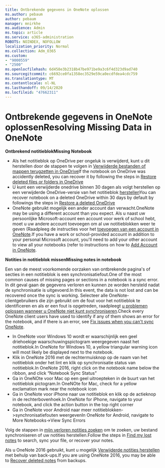 ```yaml
---
title: Ontbrekende gegevens in OneNote oplossen
ms.author: pebaum
author: pebaum
manager: mnirkhe
ms.audience: Admin
ms.topic: article
ms.service: o365-administration
ROBOTS: NOINDEX, NOFOLLOW
localization_priority: Normal
ms.collection: Adm_O365
ms.custom:
- "9000559"
- "2500"
ms.openlocfilehash: 6d458e3b2318b47be971be9a3c6f4d323d9ad740
ms.sourcegitcommit: c6692ce0fa1358ec3529e59ca0ecdfdea4cdc759
ms.translationtype: MT
ms.contentlocale: nl-NL
ms.lasthandoff: 09/14/2020
ms.locfileid: "47662311"
---
```

# <a name="resolving-missing-data-in-onenote"></a><span data-ttu-id="91208-102">Ontbrekende gegevens in OneNote oplossen</span><span class="sxs-lookup"><span data-stu-id="91208-102">Resolving Missing Data in OneNote</span></span>

<span data-ttu-id="91208-103">**Ontbrekend notitieblok**</span><span class="sxs-lookup"><span data-stu-id="91208-103">**Missing Notebook**</span></span>

- <span data-ttu-id="91208-104">Als het notitieblok op OneDrive per ongeluk is verwijderd, kunt u dit herstellen door de stappen te volgen in [Verwijderde bestanden of mappen terugzetten in OneDrive](https://support.office.com/article/949ada80-0026-4db3-a953-c99083e6a84f)</span><span class="sxs-lookup"><span data-stu-id="91208-104">If the notebook on OneDrive was accidently deleted, you can recover it by following the steps in [Restore deleted files or folders in OneDrive](https://support.office.com/article/949ada80-0026-4db3-a953-c99083e6a84f)</span></span>
- <span data-ttu-id="91208-105">U kunt een verwijderde onedrive binnen 30 dagen als volgt herstellen op een verwijderde OneDrive-versie van het notitieblok [herstellen](https://docs.microsoft.com/onedrive/restore-deleted-onedrive)</span><span class="sxs-lookup"><span data-stu-id="91208-105">You can recover notebook on a deleted OneDrive within 30 days by default by followings the steps in [Restore a deleted OneDrive](https://docs.microsoft.com/onedrive/restore-deleted-onedrive)</span></span>
- <span data-ttu-id="91208-106">OneNote gebruikt mogelijk een ander account dan verwacht.</span><span class="sxs-lookup"><span data-stu-id="91208-106">OneNote may be using a different account than you expect.</span></span> <span data-ttu-id="91208-107">Als u naast uw persoonlijke Microsoft-account een account voor werk of school hebt, moet u uw andere account toevoegen om al uw notitieblokken weer te geven (Raadpleeg de instructies voor het [toevoegen van een account in OneNote](https://support.office.com/article/5afff855-54ee-47e4-a773-db048d4ac299).</span><span class="sxs-lookup"><span data-stu-id="91208-107">If you have a work or school-provided account in addition to your personal Microsoft account, you'll need to add your other account to view all your notebooks (refer to instructions on how to [Add Account in OneNote](https://support.office.com/article/5afff855-54ee-47e4-a773-db048d4ac299).</span></span>

<span data-ttu-id="91208-108">**Notities in notitieblok missen**</span><span class="sxs-lookup"><span data-stu-id="91208-108">**Missing notes in notebook**</span></span>

<span data-ttu-id="91208-109">Een van de meest voorkomende oorzaken van ontbrekende pagina's of secties in een notitieblok is een synchronisatiefout.</span><span class="sxs-lookup"><span data-stu-id="91208-109">One of the most common causes of missing pages or sections in a notebook is a sync error.</span></span> <span data-ttu-id="91208-110">In dit geval gaan de gegevens verloren en kunnen ze worden hersteld nadat de synchronisatie is uitgevoerd.</span><span class="sxs-lookup"><span data-stu-id="91208-110">In this event, the data is not lost and can be recovered once the sync is working.</span></span> <span data-ttu-id="91208-111">Selecteer alle OneNote-clientgebruikers die zijn gebruikt om de fout voor het notitieblok te identificeren en als er een fout is opgetreden, raadpleegt [u problemen oplossen wanneer u OneNote niet kunt synchroniseren](https://support.office.com/article/299495ef-66d1-448f-90c1-b785a6968d45).</span><span class="sxs-lookup"><span data-stu-id="91208-111">Check every OneNote client users have used to identify if any of them shows an error for the notebook, and if there is an error, see [Fix issues when you can't sync OneNote](https://support.office.com/article/299495ef-66d1-448f-90c1-b785a6968d45).</span></span>

- <span data-ttu-id="91208-112">In OneNote voor Windows 10 wordt er waarschijnlijk een geel driehoekige waarschuwingspictogram weergegeven naast het notitieblok.</span><span class="sxs-lookup"><span data-stu-id="91208-112">In OneNote for Windows 10, a yellow triangular warning icon will most likely be displayed next to the notebook.</span></span>
- <span data-ttu-id="91208-113">Klik in OneNote 2016 met de rechtermuisknop op de naam van het notitieblok onder het lint en klik op synchronisatie status van notitieblok.</span><span class="sxs-lookup"><span data-stu-id="91208-113">In OneNote 2016, right click on the notebook name below the ribbon, and click “Notebook Sync Status”</span></span>
- <span data-ttu-id="91208-114">Ga in OneNOte voor Mac op een geel uitroepteken in de buurt van het notitieblok pictogram.</span><span class="sxs-lookup"><span data-stu-id="91208-114">In OneNOte for Mac, check for a yellow exclamation mark near the notebook icon</span></span>
- <span data-ttu-id="91208-115">Ga in OneNote voor iPhone naar uw notitieblok en klik op de actieknop in de rechterbovenhoek.</span><span class="sxs-lookup"><span data-stu-id="91208-115">In OneNote for iPhone, navigate to your notebook, and click the action button in the top right corner</span></span>
- <span data-ttu-id="91208-116">Ga in OneNote voor Android naar meer notitieblokken->synchronisatiefouten weergeven</span><span class="sxs-lookup"><span data-stu-id="91208-116">In OneNote for Android, navigate to More Notebooks->View Sync Errors</span></span>

<span data-ttu-id="91208-117">Volg de stappen in [mijn verloren notities zoeken](https://support.office.com/article/32cb2bd7-afe7-44d2-a711-398a88421287) om te zoeken, uw bestand synchroniseren of uw notities herstellen.</span><span class="sxs-lookup"><span data-stu-id="91208-117">Follow the steps in [Find my lost notes](https://support.office.com/article/32cb2bd7-afe7-44d2-a711-398a88421287) to search, sync your file, or recover your notes.</span></span>

<span data-ttu-id="91208-118">Als u OneNote 2016 gebruikt, kunt u mogelijk [Verwijderde notities herstellen](https://support.office.com/article/32ed1036-74fd-4c21-bc28-033a486e6b14) met behulp van back-ups.</span><span class="sxs-lookup"><span data-stu-id="91208-118">If you are using OneNote 2016, you may be able to [Recover deleted notes](https://support.office.com/article/32ed1036-74fd-4c21-bc28-033a486e6b14) from backups.</span></span>